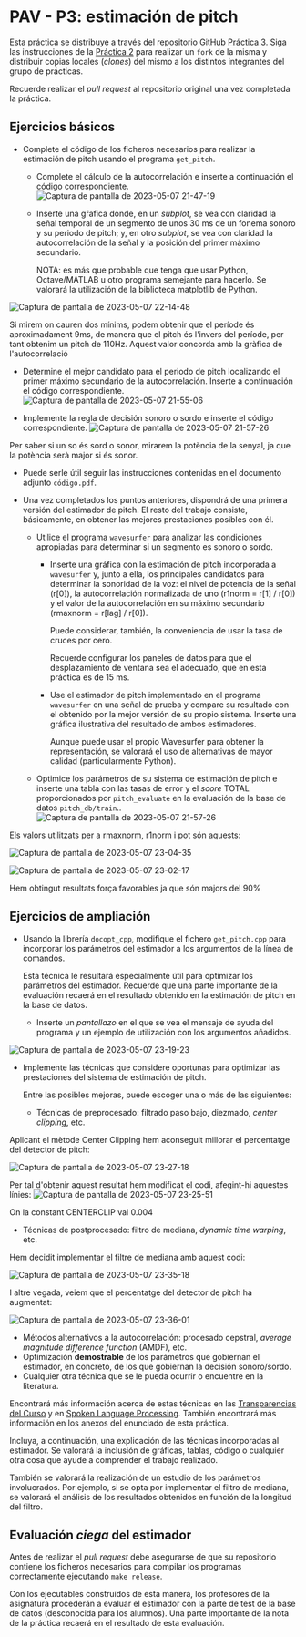 PAV - P3: estimación de pitch
=============================

Esta práctica se distribuye a través del repositorio GitHub [Práctica 3](https://github.com/albino-pav/P3).
Siga las instrucciones de la [Práctica 2](https://github.com/albino-pav/P2) para realizar un `fork` de la
misma y distribuir copias locales (*clones*) del mismo a los distintos integrantes del grupo de prácticas.

Recuerde realizar el *pull request* al repositorio original una vez completada la práctica.

Ejercicios básicos
------------------

- Complete el código de los ficheros necesarios para realizar la estimación de pitch usando el programa
  `get_pitch`.

   * Complete el cálculo de la autocorrelación e inserte a continuación el código correspondiente.
![Captura de pantalla de 2023-05-07 21-47-19](https://user-images.githubusercontent.com/126669600/236699515-d7182659-b59a-41ba-822c-7d6b2b1e1b2e.png)

   * Inserte una gŕafica donde, en un *subplot*, se vea con claridad la señal temporal de un segmento de
     unos 30 ms de un fonema sonoro y su periodo de pitch; y, en otro *subplot*, se vea con claridad la
	 autocorrelación de la señal y la posición del primer máximo secundario.

	 NOTA: es más que probable que tenga que usar Python, Octave/MATLAB u otro programa semejante para
	 hacerlo. Se valorará la utilización de la biblioteca matplotlib de Python.
	 
![Captura de pantalla de 2023-05-07 22-14-48](https://user-images.githubusercontent.com/126669600/236700678-181cf0e9-d994-41d9-9519-a61c82c59121.png)

Si mirem on cauren dos mínims, podem obtenir que el període és aproximadament 9ms, de manera que el pitch és l'invers del període, per tant obtenim un pitch de 110Hz. Aquest valor concorda amb la gràfica de l'autocorrelació

   * Determine el mejor candidato para el periodo de pitch localizando el primer máximo secundario de la
     autocorrelación. Inserte a continuación el código correspondiente.
![Captura de pantalla de 2023-05-07 21-55-06](https://user-images.githubusercontent.com/126669600/236699871-bba6f54f-f79c-4761-bac9-89ebe0663e7a.png)

   * Implemente la regla de decisión sonoro o sordo e inserte el código correspondiente.
![Captura de pantalla de 2023-05-07 21-57-26](https://user-images.githubusercontent.com/126669600/236699968-3ba49e83-38a6-4a7a-800f-746aa3597bd9.png)

Per saber si un so és sord o sonor, mirarem la potència de la senyal, ja que la potència serà major si és sonor.

   * Puede serle útil seguir las instrucciones contenidas en el documento adjunto `código.pdf`.

- Una vez completados los puntos anteriores, dispondrá de una primera versión del estimador de pitch. El 
  resto del trabajo consiste, básicamente, en obtener las mejores prestaciones posibles con él.

  * Utilice el programa `wavesurfer` para analizar las condiciones apropiadas para determinar si un
    segmento es sonoro o sordo. 
	
	  - Inserte una gráfica con la estimación de pitch incorporada a `wavesurfer` y, junto a ella, los 
	    principales candidatos para determinar la sonoridad de la voz: el nivel de potencia de la señal
		(r[0]), la autocorrelación normalizada de uno (r1norm = r[1] / r[0]) y el valor de la
		autocorrelación en su máximo secundario (rmaxnorm = r[lag] / r[0]).

		Puede considerar, también, la conveniencia de usar la tasa de cruces por cero.

	    Recuerde configurar los paneles de datos para que el desplazamiento de ventana sea el adecuado, que
		en esta práctica es de 15 ms.

      - Use el estimador de pitch implementado en el programa `wavesurfer` en una señal de prueba y compare
	    su resultado con el obtenido por la mejor versión de su propio sistema.  Inserte una gráfica
		ilustrativa del resultado de ambos estimadores.
     
		Aunque puede usar el propio Wavesurfer para obtener la representación, se valorará
	 	el uso de alternativas de mayor calidad (particularmente Python).
  
  * Optimice los parámetros de su sistema de estimación de pitch e inserte una tabla con las tasas de error
    y el *score* TOTAL proporcionados por `pitch_evaluate` en la evaluación de la base de datos 
	`pitch_db/train`..
![Captura de pantalla de 2023-05-07 21-57-26](https://user-images.githubusercontent.com/126669600/236702447-15df37f3-74ed-4cc3-aaef-fe3fa2ca25e2.png)

Els valors utilitzats per a rmaxnorm, r1norm i pot són aquests:

![Captura de pantalla de 2023-05-07 23-04-35](https://user-images.githubusercontent.com/126669600/236702535-68e67c95-1ebe-43ab-af63-e167f0e92007.png)

![Captura de pantalla de 2023-05-07 23-02-17](https://user-images.githubusercontent.com/126669600/236702450-528f5280-7a07-4cb1-95e5-5948fd758cc2.png)

Hem obtingut resultats força favorables ja que són majors del 90%


Ejercicios de ampliación
------------------------

- Usando la librería `docopt_cpp`, modifique el fichero `get_pitch.cpp` para incorporar los parámetros del
  estimador a los argumentos de la línea de comandos.
  
  Esta técnica le resultará especialmente útil para optimizar los parámetros del estimador. Recuerde que
  una parte importante de la evaluación recaerá en el resultado obtenido en la estimación de pitch en la
  base de datos.

  * Inserte un *pantallazo* en el que se vea el mensaje de ayuda del programa y un ejemplo de utilización
    con los argumentos añadidos.

![Captura de pantalla de 2023-05-07 23-19-23](https://user-images.githubusercontent.com/126669600/236703094-33adb728-04e1-4c35-8788-627ccba3a569.png)


- Implemente las técnicas que considere oportunas para optimizar las prestaciones del sistema de estimación
  de pitch.

  Entre las posibles mejoras, puede escoger una o más de las siguientes:

  * Técnicas de preprocesado: filtrado paso bajo, diezmado, *center clipping*, etc.

Aplicant el mètode Center Clipping hem aconseguit millorar el percentatge del detector de pitch:

![Captura de pantalla de 2023-05-07 23-27-18](https://user-images.githubusercontent.com/126669600/236703364-bcf35eed-5c94-4b06-af1f-03679f98a349.png)

Per tal d'obtenir aquest resultat hem modificat el codi, afegint-hi aquestes línies:
![Captura de pantalla de 2023-05-07 23-25-51](https://user-images.githubusercontent.com/126669600/236703454-d8fea0bc-af27-4ae7-b149-0a43c2e293a5.png)

On la constant CENTERCLIP val 0.004

  * Técnicas de postprocesado: filtro de mediana, *dynamic time warping*, etc.
 
Hem decidit implementar el filtre de mediana amb aquest codi:

![Captura de pantalla de 2023-05-07 23-35-18](https://user-images.githubusercontent.com/126669600/236703636-53186367-f441-4574-ac88-679cdb286740.png)

I altre vegada, veiem que el percentatge del detector de pitch ha augmentat:

![Captura de pantalla de 2023-05-07 23-36-01](https://user-images.githubusercontent.com/126669600/236703652-cb7c2f77-7ed6-44b3-87e6-0b526f769c90.png)


  * Métodos alternativos a la autocorrelación: procesado cepstral, *average magnitude difference function*
    (AMDF), etc.
  * Optimización **demostrable** de los parámetros que gobiernan el estimador, en concreto, de los que
    gobiernan la decisión sonoro/sordo.
  * Cualquier otra técnica que se le pueda ocurrir o encuentre en la literatura.

  Encontrará más información acerca de estas técnicas en las [Transparencias del Curso](https://atenea.upc.edu/pluginfile.php/2908770/mod_resource/content/3/2b_PS%20Techniques.pdf)
  y en [Spoken Language Processing](https://discovery.upc.edu/iii/encore/record/C__Rb1233593?lang=cat).
  También encontrará más información en los anexos del enunciado de esta práctica.

  Incluya, a continuación, una explicación de las técnicas incorporadas al estimador. Se valorará la
  inclusión de gráficas, tablas, código o cualquier otra cosa que ayude a comprender el trabajo realizado.

  También se valorará la realización de un estudio de los parámetros involucrados. Por ejemplo, si se opta
  por implementar el filtro de mediana, se valorará el análisis de los resultados obtenidos en función de
  la longitud del filtro.
   

Evaluación *ciega* del estimador
-------------------------------

Antes de realizar el *pull request* debe asegurarse de que su repositorio contiene los ficheros necesarios
para compilar los programas correctamente ejecutando `make release`.

Con los ejecutables construidos de esta manera, los profesores de la asignatura procederán a evaluar el
estimador con la parte de test de la base de datos (desconocida para los alumnos). Una parte importante de
la nota de la práctica recaerá en el resultado de esta evaluación.
